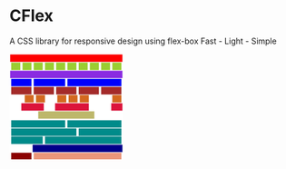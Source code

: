 # CFlex

A CSS library for responsive design using flex-box
Fast - Light - Simple

<img src="/images/Examples.png" data-canonical-src="/images/Examples.png" width="200" />
